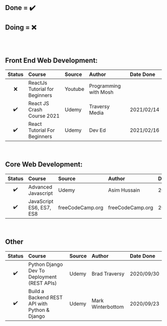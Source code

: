 ## Done = ✔️
## Doing = ❌
<br><br>

## Front End Web Development:
| Status | Course | Source | Author | Date Done |
| :---: |:---| :----- | :-----| :-----|
| ❌ | ReactJs Tutorial for Beginners | Youtube | Programming with Mosh | |
| ✔️ | React JS Crash Course 2021 | Udemy | Traversy Media | 2021/02/14|
| ✔️ | React Tutorial For Beginners | Udemy| Dev Ed | 2021/02/16 |
<br>

## Core Web Development:
| Status | Course | Source | Author | Date Done |
| :---: |:---| :----- | :-----| :-----|
| ✔️ | Advanced Javascript | Udemy | Asim Hussain | 2021/03/24 |
| ✔️ | JavaScript ES6, ES7, ES8 | freeCodeCamp.org | freeCodeCamp.org | 2021/02/21|
<br>

## Other
| Status | Course | Source | Author | Date Done |
| :---: |:---| :----- | :-----| :-----|
| ✔️ | Python Django Dev To Deployment (REST APIs) | Udemy | Brad Traversy | 2020/09/30 |
| ✔️ | Build a Backend REST API with Python & Django | Udemy | Mark Winterbottom | 2020/09/23|
<br>
